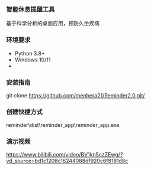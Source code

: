 ### 智能休息提醒工具
基于科学分析的桌面应用，预防久坐疾病

### 环境要求
- Python 3.8+
- Windows 10/11
- 
### 安装指南
git clone https://github.com/menhera21/Reminder2.0.git/

### 创建快捷方式
reminder\dist\reminder_app\reminder_app.exe

### 演示视频
https://www.bilibili.com/video/BV1kn5czZEwg/?vd_source=bd1c1208c16244088df920c6f8181d8c
